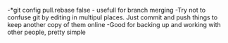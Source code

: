 -*git config pull.rebase false - usefull for branch merging
-Try not to confuse git by editing in multipul places. Just commit and push things to keep another copy of them online
-Good for backing up and working with other people, pretty simple